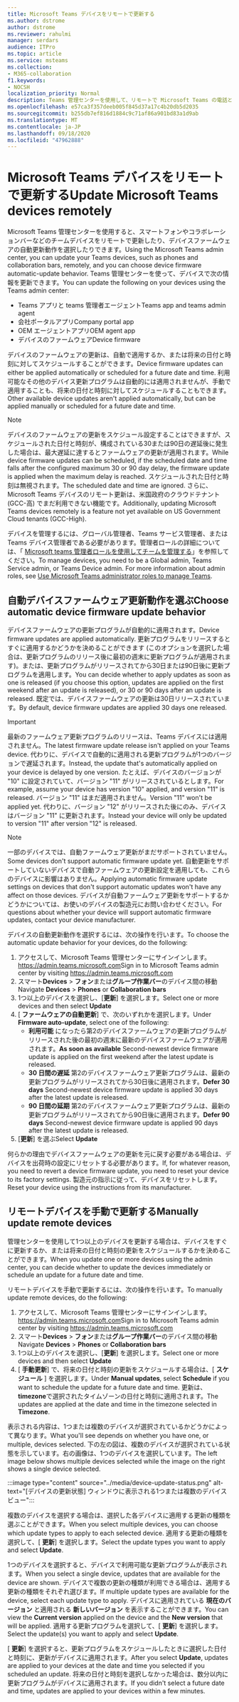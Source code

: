 ```yaml
---
title: Microsoft Teams デバイスをリモートで更新する
ms.author: dstrome
author: dstrome
ms.reviewer: rahulmi
manager: serdars
audience: ITPro
ms.topic: article
ms.service: msteams
ms.collection:
- M365-collaboration
f1.keywords:
- NOCSH
localization_priority: Normal
description: Teams 管理センターを使用して、リモートで Microsoft Teams の電話とコラボレーションバーを更新する
ms.openlocfilehash: e57ca3f357deeb005f845d37a17c4b20db5d2035
ms.sourcegitcommit: b255db7ef816d1884c9c71af86a901bd83a1d9ab
ms.translationtype: MT
ms.contentlocale: ja-JP
ms.lasthandoff: 09/18/2020
ms.locfileid: "47962888"
---
```

# <a name="update-microsoft-teams-devices-remotely"></a><span data-ttu-id="7bc68-103">Microsoft Teams デバイスをリモートで更新する</span><span class="sxs-lookup"><span data-stu-id="7bc68-103">Update Microsoft Teams devices remotely</span></span>

<span data-ttu-id="7bc68-104">Microsoft Teams 管理センターを使用すると、スマートフォンやコラボレーションバーなどのチームデバイスをリモートで更新したり、デバイスファームウェアの自動更新動作を選択したりできます。</span><span class="sxs-lookup"><span data-stu-id="7bc68-104">Using the Microsoft Teams admin center, you can update your Teams devices, such as phones and collaboration bars, remotely, and you can choose device firmware automatic-update behavior.</span></span> <span data-ttu-id="7bc68-105">Teams 管理センターを使って、デバイスで次の情報を更新できます。</span><span class="sxs-lookup"><span data-stu-id="7bc68-105">You can update the following on your devices using the Teams admin center:</span></span>

- <span data-ttu-id="7bc68-106">Teams アプリと teams 管理者エージェント</span><span class="sxs-lookup"><span data-stu-id="7bc68-106">Teams app and teams admin agent</span></span>
- <span data-ttu-id="7bc68-107">会社ポータルアプリ</span><span class="sxs-lookup"><span data-stu-id="7bc68-107">Company portal app</span></span>
- <span data-ttu-id="7bc68-108">OEM エージェントアプリ</span><span class="sxs-lookup"><span data-stu-id="7bc68-108">OEM agent app</span></span>
- <span data-ttu-id="7bc68-109">デバイスのファームウェア</span><span class="sxs-lookup"><span data-stu-id="7bc68-109">Device firmware</span></span>

<span data-ttu-id="7bc68-110">デバイスのファームウェアの更新は、自動で適用するか、または将来の日付と時刻に対してスケジュールすることができます。</span><span class="sxs-lookup"><span data-stu-id="7bc68-110">Device firmware updates can either be applied automatically or scheduled for a future date and time.</span></span> <span data-ttu-id="7bc68-111">利用可能なその他のデバイス更新プログラムは自動的には適用されませんが、手動で適用することも、将来の日付と時刻に対してスケジュールすることもできます。</span><span class="sxs-lookup"><span data-stu-id="7bc68-111">Other available device updates aren't applied automatically, but can be applied manually or scheduled for a future date and time.</span></span>

> [!NOTE]
> <span data-ttu-id="7bc68-112">デバイスのファームウェアの更新をスケジュール設定することはできますが、スケジュールされた日付と時刻が、構成されている30または90日の遅延後に発生した場合は、最大遅延に達するとファームウェアの更新が適用されます。</span><span class="sxs-lookup"><span data-stu-id="7bc68-112">While device firmware updates can be scheduled, if the scheduled date and time falls after the configured maximum 30 or 90 day delay, the firmware update is applied when the maximum delay is reached.</span></span> <span data-ttu-id="7bc68-113">スケジュールされた日付と時刻は無視されます。</span><span class="sxs-lookup"><span data-stu-id="7bc68-113">The scheduled date and time are ignored.</span></span> <span data-ttu-id="7bc68-114">さらに、Microsoft Teams デバイスのリモート更新は、米国政府のクラウドテナント (GCC-高) でまだ利用できない機能です。</span><span class="sxs-lookup"><span data-stu-id="7bc68-114">Additionally, updating Microsoft Teams devices remotely is a feature not yet available on US Government Cloud tenants (GCC-High).</span></span>

<span data-ttu-id="7bc68-115">デバイスを管理するには、グローバル管理者、Teams サービス管理者、または Teams デバイス管理者である必要があります。管理者ロールの詳細については、「 [Microsoft teams 管理者ロールを使用してチームを管理する](../using-admin-roles.md)」を参照してください。</span><span class="sxs-lookup"><span data-stu-id="7bc68-115">To manage devices, you need to be a Global admin, Teams Service admin, or Teams Device admin. For more information about admin roles, see [Use Microsoft Teams administrator roles to manage Teams](../using-admin-roles.md).</span></span>

## <a name="choose-automatic-device-firmware-update-behavior"></a><span data-ttu-id="7bc68-116">自動デバイスファームウェア更新動作を選ぶ</span><span class="sxs-lookup"><span data-stu-id="7bc68-116">Choose automatic device firmware update behavior</span></span>

<span data-ttu-id="7bc68-117">デバイスファームウェアの更新プログラムが自動的に適用されます。</span><span class="sxs-lookup"><span data-stu-id="7bc68-117">Device firmware updates are applied automatically.</span></span> <span data-ttu-id="7bc68-118">更新プログラムをリリースするとすぐに適用するかどうかを決めることができます (このオプションを選択した場合は、更新プログラムのリリース後に最初の週末に更新プログラムが適用されます)。または、更新プログラムがリリースされてから30日または90日後に更新プログラムを適用します。</span><span class="sxs-lookup"><span data-stu-id="7bc68-118">You can decide whether to apply updates as soon as one is released (if you choose this option, updates are applied on the first weekend after an update is released), or 30 or 90 days after an update is released.</span></span> <span data-ttu-id="7bc68-119">既定では、デバイスファームウェアの更新は30日リリースされています。</span><span class="sxs-lookup"><span data-stu-id="7bc68-119">By default, device firmware updates are applied 30 days one released.</span></span>

> [!IMPORTANT]
> <span data-ttu-id="7bc68-120">最新のファームウェア更新プログラムのリリースは、Teams デバイスには適用されません。</span><span class="sxs-lookup"><span data-stu-id="7bc68-120">The latest firmware update release isn't applied on your Teams device.</span></span> <span data-ttu-id="7bc68-121">代わりに、デバイスで自動的に適用される更新プログラムが1つのバージョンで遅延されます。</span><span class="sxs-lookup"><span data-stu-id="7bc68-121">Instead, the update that's automatically applied on your device is delayed by one version.</span></span> <span data-ttu-id="7bc68-122">たとえば、デバイスのバージョンが "10" に設定されていて、バージョン "11" がリリースされているとします。</span><span class="sxs-lookup"><span data-stu-id="7bc68-122">For example, assume your device has version "10" applied, and version "11" is released.</span></span> <span data-ttu-id="7bc68-123">バージョン "11" はまだ適用されません。</span><span class="sxs-lookup"><span data-stu-id="7bc68-123">Version "11" won't be applied yet.</span></span> <span data-ttu-id="7bc68-124">代わりに、バージョン "12" がリリースされた後にのみ、デバイスはバージョン "11" に更新されます。</span><span class="sxs-lookup"><span data-stu-id="7bc68-124">Instead your device will only be updated to version "11" after version "12" is released.</span></span>

> [!NOTE]
> <span data-ttu-id="7bc68-125">一部のデバイスでは、自動ファームウェア更新がまだサポートされていません。</span><span class="sxs-lookup"><span data-stu-id="7bc68-125">Some devices don't support automatic firmware update yet.</span></span> <span data-ttu-id="7bc68-126">自動更新をサポートしていないデバイスで自動ファームウェアの更新設定を適用しても、これらのデバイスに影響はありません。</span><span class="sxs-lookup"><span data-stu-id="7bc68-126">Applying automatic firmware update settings on devices that don't support automatic updates won't have any affect on those devices.</span></span> <span data-ttu-id="7bc68-127">デバイスが自動ファームウェア更新をサポートするかどうかについては、お使いのデバイスの製造元にお問い合わせください。</span><span class="sxs-lookup"><span data-stu-id="7bc68-127">For questions about whether your device will support automatic firmware updates, contact your device manufacturer.</span></span>

<span data-ttu-id="7bc68-128">デバイスの自動更新動作を選択するには、次の操作を行います。</span><span class="sxs-lookup"><span data-stu-id="7bc68-128">To choose the automatic update behavior for your devices, do the following:</span></span>

1. <span data-ttu-id="7bc68-129">アクセスして、Microsoft Teams 管理センターにサインインします。 https://admin.teams.microsoft.com</span><span class="sxs-lookup"><span data-stu-id="7bc68-129">Sign in to Microsoft Teams admin center by visiting https://admin.teams.microsoft.com</span></span>
2. <span data-ttu-id="7bc68-130">スマート**Devices**  >  **フォン**または**グループ作業バー**のデバイス間の移動</span><span class="sxs-lookup"><span data-stu-id="7bc68-130">Navigate **Devices** > **Phones** or **Collaboration bars**</span></span>
3. <span data-ttu-id="7bc68-131">1つ以上のデバイスを選択し、[**更新**] を選択します。</span><span class="sxs-lookup"><span data-stu-id="7bc68-131">Select one or more devices and then select **Update**</span></span>
4. <span data-ttu-id="7bc68-132">[ **ファームウェアの自動更新**] で、次のいずれかを選択します。</span><span class="sxs-lookup"><span data-stu-id="7bc68-132">Under **Firmware auto-update**, select one of the following:</span></span>
    - <span data-ttu-id="7bc68-133">**利用可能** になったら第2のデバイスファームウェアの更新プログラムがリリースされた後の最初の週末に最新のデバイスファームウェアが適用されます。</span><span class="sxs-lookup"><span data-stu-id="7bc68-133">**As soon as available** Second-newest device firmware update is applied on the first weekend after the latest update is released.</span></span>
    - <span data-ttu-id="7bc68-134">**30 日間の遅延** 第2のデバイスファームウェア更新プログラムは、最新の更新プログラムがリリースされてから30日後に適用されます。</span><span class="sxs-lookup"><span data-stu-id="7bc68-134">**Defer 30 days** Second-newest device firmware update is applied 30 days after the latest update is released.</span></span>
    - <span data-ttu-id="7bc68-135">**90 日間の延期** 第2のデバイスファームウェア更新プログラムは、最新の更新プログラムがリリースされてから90日後に適用されます。</span><span class="sxs-lookup"><span data-stu-id="7bc68-135">**Defer 90 days** Second-newest device firmware update is applied 90 days after the latest update is released.</span></span>
5. <span data-ttu-id="7bc68-136">[**更新**] を選ぶ</span><span class="sxs-lookup"><span data-stu-id="7bc68-136">Select **Update**</span></span>

<span data-ttu-id="7bc68-137">何らかの理由でデバイスファームウェアの更新を元に戻す必要がある場合は、デバイスを出荷時の設定にリセットする必要があります。</span><span class="sxs-lookup"><span data-stu-id="7bc68-137">If, for whatever reason, you need to revert a device firmware update, you need to reset your device to its factory settings.</span></span> <span data-ttu-id="7bc68-138">製造元の指示に従って、デバイスをリセットします。</span><span class="sxs-lookup"><span data-stu-id="7bc68-138">Reset your device using the instructions from its manufacturer.</span></span>  

## <a name="manually-update-remote-devices"></a><span data-ttu-id="7bc68-139">リモートデバイスを手動で更新する</span><span class="sxs-lookup"><span data-stu-id="7bc68-139">Manually update remote devices</span></span>

<span data-ttu-id="7bc68-140">管理センターを使用して1つ以上のデバイスを更新する場合は、デバイスをすぐに更新するか、または将来の日付と時刻の更新をスケジュールするかを決めることができます。</span><span class="sxs-lookup"><span data-stu-id="7bc68-140">When you update one or more devices using the admin center, you can decide whether to update the devices immediately or schedule an update for a future date and time.</span></span>

<span data-ttu-id="7bc68-141">リモートデバイスを手動で更新するには、次の操作を行います。</span><span class="sxs-lookup"><span data-stu-id="7bc68-141">To manually update remote devices, do the following:</span></span>

1. <span data-ttu-id="7bc68-142">アクセスして、Microsoft Teams 管理センターにサインインします。 https://admin.teams.microsoft.com</span><span class="sxs-lookup"><span data-stu-id="7bc68-142">Sign in to Microsoft Teams admin center by visiting https://admin.teams.microsoft.com</span></span>
2. <span data-ttu-id="7bc68-143">スマート**Devices**  >  **フォン**または**グループ作業バー**のデバイス間の移動</span><span class="sxs-lookup"><span data-stu-id="7bc68-143">Navigate  **Devices** > **Phones** or **Collaboration bars**</span></span>
3. <span data-ttu-id="7bc68-144">1つ以上のデバイスを選択し、[**更新**] を選択します。</span><span class="sxs-lookup"><span data-stu-id="7bc68-144">Select one or more devices and then select **Update**</span></span>
4. <span data-ttu-id="7bc68-145">[ **手動更新**] で、将来の日付と時刻の更新をスケジュールする場合は、[ **スケジュール** ] を選択します。</span><span class="sxs-lookup"><span data-stu-id="7bc68-145">Under **Manual updates**, select **Schedule** if you want to schedule the update for a future date and time.</span></span> <span data-ttu-id="7bc68-146">更新は、 **timezone**で選択されたタイムゾーンの日付と時刻に適用されます。</span><span class="sxs-lookup"><span data-stu-id="7bc68-146">The updates are applied at the date and time in the timezone selected in **Timezone**.</span></span>

<span data-ttu-id="7bc68-147">表示される内容は、1つまたは複数のデバイスが選択されているかどうかによって異なります。</span><span class="sxs-lookup"><span data-stu-id="7bc68-147">What you'll see depends on whether you have one, or multiple, devices selected.</span></span> <span data-ttu-id="7bc68-148">下の左の図は、複数のデバイスが選択されている状態を示しています。右の画像は、1つのデバイスを選択しています。</span><span class="sxs-lookup"><span data-stu-id="7bc68-148">The left image below shows multiple devices selected while the image on the right shows a single device selected.</span></span>

:::image type="content" source="../media/device-update-status.png" alt-text="[デバイスの更新状態] ウィンドウに表示される1つまたは複数のデバイスビュー":::

<span data-ttu-id="7bc68-150">複数のデバイスを選択する場合は、選択した各デバイスに適用する更新の種類を選ぶことができます。</span><span class="sxs-lookup"><span data-stu-id="7bc68-150">When you select multiple devices, you can choose which update types to apply to each selected device.</span></span> <span data-ttu-id="7bc68-151">適用する更新の種類を選択して、[ **更新**] を選択します。</span><span class="sxs-lookup"><span data-stu-id="7bc68-151">Select the update types you want to apply and select **Update**.</span></span>

<span data-ttu-id="7bc68-152">1つのデバイスを選択すると、デバイスで利用可能な更新プログラムが表示されます。</span><span class="sxs-lookup"><span data-stu-id="7bc68-152">When you select a single device, updates that are available for the device are shown.</span></span> <span data-ttu-id="7bc68-153">デバイスで複数の更新の種類が利用できる場合は、適用する更新の種類をそれぞれ選びます。</span><span class="sxs-lookup"><span data-stu-id="7bc68-153">If multiple update types are available for the device, select each update type to apply.</span></span> <span data-ttu-id="7bc68-154">デバイスに適用されている **現在のバージョン** と適用される **新しいバージョン** を表示することができます。</span><span class="sxs-lookup"><span data-stu-id="7bc68-154">You can view the **Current version** applied on the device and the **New version** that will be applied.</span></span> <span data-ttu-id="7bc68-155">適用する更新プログラムを選択して、[ **更新**] を選択します。</span><span class="sxs-lookup"><span data-stu-id="7bc68-155">Select the update(s) you want to apply and select **Update**.</span></span>

<span data-ttu-id="7bc68-156">[ **更新**] を選択すると、更新プログラムをスケジュールしたときに選択した日付と時刻に、更新がデバイスに適用されます。</span><span class="sxs-lookup"><span data-stu-id="7bc68-156">After you select **Update**, updates are applied to your devices at the date and time you selected if you scheduled an update.</span></span> <span data-ttu-id="7bc68-157">将来の日付と時刻を選択しなかった場合は、数分以内に更新プログラムがデバイスに適用されます。</span><span class="sxs-lookup"><span data-stu-id="7bc68-157">If you didn't select a future date and time, updates are applied to your devices within a few minutes.</span></span>
